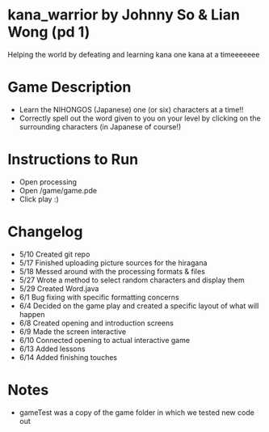 # kana_warrior by Johnny So & Lian Wong (pd 1)
Helping the world by defeating and learning kana one kana at a timeeeeeee

# Game Description
- Learn the NIHONGOS (Japanese) one (or six) characters at a time!!
- Correctly spell out the word given to you on your level by clicking on the surrounding characters (in Japanese of course!)

# Instructions to Run
- Open processing
- Open /game/game.pde
- Click play :)

# Changelog
- 5/10 Created git repo
- 5/17 Finished uploading picture sources for the hiragana
- 5/18 Messed around with the processing formats & files
- 5/27 Wrote a method to select random characters and display them
- 5/29 Created Word.java
- 6/1 Bug fixing with specific formatting concerns
- 6/4 Decided on the game play and created a specific layout of what will happen
- 6/8 Created opening and introduction screens
- 6/9 Made the screen interactive
- 6/10 Connected opening to actual interactive game
- 6/13 Added lessons
- 6/14 Added finishing touches

# Notes
- gameTest was a copy of the game folder in which we tested new code out
